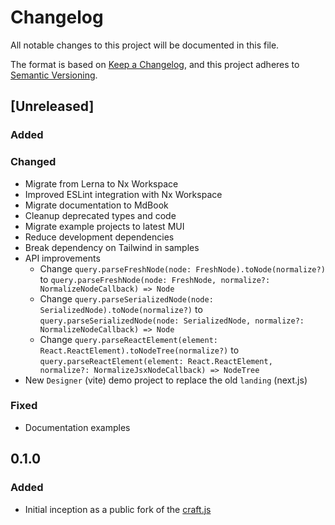 # Changelog

All notable changes to this project will be documented in this file.

The format is based on [Keep a Changelog](https://keepachangelog.com/en/1.1.0/),
and this project adheres to [Semantic Versioning](https://semver.org/spec/v2.0.0.html).

## [Unreleased]

### Added

### Changed

- Migrate from Lerna to Nx Workspace
- Improved ESLint integration with Nx Workspace
- Migrate documentation to MdBook
- Cleanup deprecated types and code
- Migrate example projects to latest MUI
- Reduce development dependencies
- Break dependency on Tailwind in samples
- API improvements
  - Change `query.parseFreshNode(node: FreshNode).toNode(normalize?)` to `query.parseFreshNode(node: FreshNode, normalize?: NormalizeNodeCallback) => Node`
  - Change `query.parseSerializedNode(node: SerializedNode).toNode(normalize?)` to `query.parseSerializedNode(node: SerializedNode, normalize?: NormalizeNodeCallback) => Node`
  - Change `query.parseReactElement(element: React.ReactElement).toNodeTree(normalize?)` to `query.parseReactElement(element: React.ReactElement, normalize?: NormalizeJsxNodeCallback) => NodeTree`
- New `Designer` (vite) demo project to replace the old `landing` (next.js)

### Fixed

- Documentation examples

## 0.1.0

### Added

- Initial inception as a public fork of the [craft.js](https://github.com/prevwong/craft.js)
